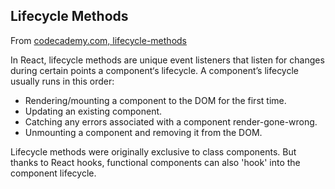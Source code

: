 ## Lifecycle Methods
From [codecademy.com, lifecycle-methods](https://www.codecademy.com/resources/docs/react/lifecycle-methods)

In React, lifecycle methods are unique event listeners that listen for changes during certain points a component‘s lifecycle. A component’s lifecycle usually runs in this order:

- Rendering/mounting a component to the DOM for the first time.
- Updating an existing component.
- Catching any errors associated with a component render-gone-wrong.
- Unmounting a component and removing it from the DOM.

Lifecycle methods were originally exclusive to class components. But thanks to React hooks, functional components can also 'hook' into the component lifecycle.


